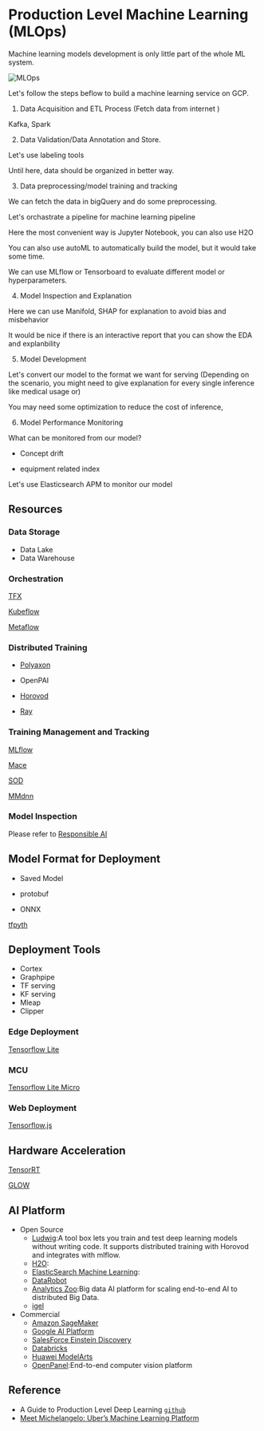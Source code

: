 # Production Level Machine Learning (MLOps)

Machine learning models development is only little part of the whole ML system.

![MLOps](https://www.kdnuggets.com/wp-content/uploads/Fig1-Bose-mlops-why-required-what-is.jpg)

Let's follow the steps beflow to build a machine learning service on GCP.

1. Data Acquisition and ETL Process (Fetch data from internet )

Kafka, Spark

2. Data Validation/Data Annotation and Store.

Let's use labeling tools 

Until here, data should be organized in better way.

3. Data preprocessing/model training and tracking

We can fetch the data in bigQuery and do some preprocessing.

Let's orchastrate a pipeline for machine learning pipeline

Here the most convenient way is Jupyter Notebook, you can also use H2O

You can also use autoML to automatically build the model, but it would take some time.

We can use MLflow or Tensorboard to evaluate different model or hyperparameters.

4. Model Inspection and Explanation

Here we can use Manifold, SHAP for explanation to avoid bias and misbehavior

It would be nice if there is an interactive report that you can show the EDA and explanbility

5. Model Development

Let's convert our model to the format we want for serving
(Depending on the scenario, you might need to give explanation for every single inference like medical usage or)

You may need some optimization to reduce the cost of inference, 

6. Model Performance Monitoring

What can be monitored from our model? 

* Concept drift

* equipment related index

Let's use Elasticsearch APM to monitor our model




## Resources

### Data Storage

* Data Lake
* Data Warehouse

### Orchestration

[TFX]()

[Kubeflow](https://www.kubeflow.org/)

[Metaflow](https://metaflow.org/)

### Distributed Training

* [Polyaxon](https://polyaxon.com/)

* OpenPAI

* [Horovod]()

* [Ray]()

### Training Management and Tracking

[MLflow](https://mlflow.org/)

[Mace](https://github.com/XiaoMi/mace)

[SOD](https://github.com/symisc/sod)

[MMdnn](https://github.com/Microsoft/MMdnn)


### Model Inspection

Please refer to [Responsible AI](Responsible_AI.md)

## Model Format for Deployment

* Saved Model

* protobuf

* ONNX

[tfpyth](https://github.com/BlackHC/tfpyth)


## Deployment Tools

* Cortex
* Graphpipe
* TF serving
* KF serving
* Mleap
* Clipper

### Edge Deployment

[Tensorflow Lite]()

### MCU

[Tensorflow Lite Micro]()

### Web Deployment

[Tensorflow.js]()

## Hardware Acceleration

[TensorRT]()

[GLOW](https://github.com/pytorch/glow)


## AI Platform

* Open Source
   * [Ludwig](https://github.com/ludwig-ai/ludwig):A tool box lets you train and test deep learning models without writing code. It supports distributed training with Horovod and integrates with mlflow.
   * [H2O]():
   * [ElasticSearch Machine Learning]():
   * [DataRobot]()
   * [Analytics Zoo](https://github.com/intel-analytics/analytics-zoo):Big data AI platform for scaling end-to-end AI to distributed Big Data.
   * [igel](https://github.com/nidhaloff/igel)
* Commercial
   * [Amazon SageMaker]()
   * [Google AI Platform]()
   * [SalesForce Einstein Discovery]()
   * [Databricks]()
   * [Huawei ModelArts]()
   * [OpenPanel](https://github.com/onepanelio/onepanel):End-to-end computer vision platform

## Reference
* A Guide to Production Level Deep Learning [`github`](https://github.com/alirezadir/Production-Level-Deep-Learning)
* [Meet Michelangelo: Uber’s Machine Learning Platform](https://eng.uber.com/michelangelo-machine-learning-platform/)
